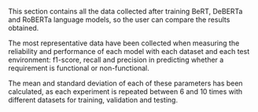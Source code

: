 This section contains all the data collected after training BeRT, DeBERTa and RoBERTa language models, so the user can compare the results obtained.

The most representative data have been collected when measuring the reliability and performance of each model with each dataset and each test environment: f1-score, recall and precision in predicting whether a requirement is functional or non-functional.

The mean and standard deviation of each of these parameters has been calculated, as each experiment is repeated between 6 and 10 times with different datasets for training, validation and testing.
